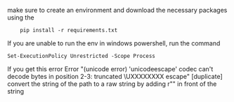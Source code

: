 make sure to create an environment 
    and download the necessary packages using the

    
        pip install -r requirements.txt


If you are unable to run the env in windows powershell, run the command


    Set-ExecutionPolicy Unrestricted -Scope Process


If you get this error 
    Error "(unicode error) 'unicodeescape' codec can't decode bytes in position 2-3: truncated \UXXXXXXXX escape" [duplicate]
convert the string of the path to a raw string by adding r"" in front of the string
        
